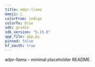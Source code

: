 ```yaml
---
title: adpr-llama
emoji: 🧬
colorFrom: indigo
colorTo: blue
sdk: gradio
sdk_version: "5.15.0"
app_file: app.py
pinned: false
hf_oauth: true
---
```


adpr-llama – minimal placeholder README.
